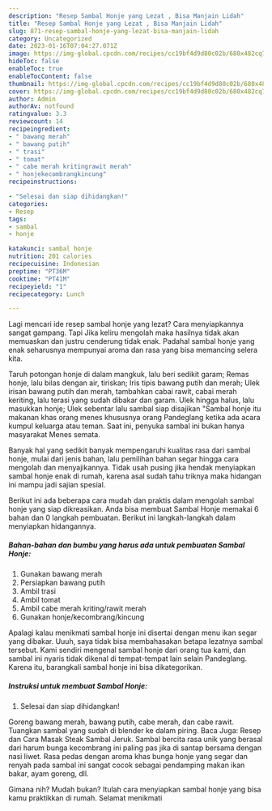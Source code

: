 ```yaml
---
description: "Resep Sambal Honje yang Lezat , Bisa Manjain Lidah"
title: "Resep Sambal Honje yang Lezat , Bisa Manjain Lidah"
slug: 871-resep-sambal-honje-yang-lezat-bisa-manjain-lidah
category: Uncategorized
date: 2023-01-16T07:04:27.071Z
image: https://img-global.cpcdn.com/recipes/cc19bf4d9d80c02b/680x482cq70/sambal-honje-foto-resep-utama.jpg
hideToc: false
enableToc: true
enableTocContent: false
thumbnail: https://img-global.cpcdn.com/recipes/cc19bf4d9d80c02b/680x482cq70/sambal-honje-foto-resep-utama.jpg
cover: https://img-global.cpcdn.com/recipes/cc19bf4d9d80c02b/680x482cq70/sambal-honje-foto-resep-utama.jpg
author: Admin
authorAv: notfound
ratingvalue: 3.3
reviewcount: 14
recipeingredient:
- " bawang merah"
- " bawang putih"
- " trasi"
- " tomat"
- " cabe merah kritingrawit merah"
- " honjekecombrangkincung"
recipeinstructions:

- "Selesai dan siap dihidangkan!"
categories:
- Resep
tags:
- sambal
- honje

katakunci: sambal honje 
nutrition: 201 calories
recipecuisine: Indonesian
preptime: "PT36M"
cooktime: "PT41M"
recipeyield: "1"
recipecategory: Lunch

---
```



Lagi mencari ide resep sambal honje yang lezat? Cara menyiapkannya sangat gampang. Tapi Jika keliru mengolah maka hasilnya tidak akan memuaskan dan justru cenderung tidak enak. Padahal sambal honje yang enak seharusnya mempunyai aroma dan rasa yang bisa memancing selera kita.


Taruh potongan honje di dalam mangkuk, lalu beri sedikit garam; Remas honje, lalu bilas dengan air, tiriskan; Iris tipis bawang putih dan merah; Ulek irisan bawang putih dan merah, tambahkan cabai rawit, cabai merah keriting, lalu terasi yang sudah dibakar dan garam. Ulek hingga halus, lalu masukkan honje; Ulek sebentar lalu sambal siap disajikan &#34;Sambal honje itu makanan khas orang menes khususnya orang Pandeglang ketika ada acara kumpul keluarga atau teman. Saat ini, penyuka sambal ini bukan hanya masyarakat Menes semata.

Banyak hal yang sedikit banyak mempengaruhi kualitas rasa dari sambal honje, mulai dari jenis bahan, lalu pemilihan bahan segar hingga cara mengolah dan menyajikannya. Tidak usah pusing jika hendak menyiapkan sambal honje enak di rumah, karena asal sudah tahu triknya maka hidangan ini mampu jadi sajian spesial.


Berikut ini ada beberapa cara mudah dan praktis dalam mengolah sambal honje yang siap dikreasikan. Anda bisa membuat Sambal Honje memakai 6 bahan dan 0 langkah pembuatan. Berikut ini langkah-langkah dalam menyiapkan hidangannya.

<!--inarticleads1-->

##### Bahan-bahan dan bumbu yang harus ada untuk pembuatan Sambal Honje:

1. Gunakan  bawang merah
1. Persiapkan  bawang putih
1. Ambil  trasi
1. Ambil  tomat
1. Ambil  cabe merah kriting/rawit merah
1. Gunakan  honje/kecombrang/kincung


Apalagi kalau menikmati sambal honje ini disertai dengan menu ikan segar yang dibakar. Uuuh, saya tidak bisa membahasakan betapa lezatnya sambal tersebut. Kami sendiri mengenal sambal honje dari orang tua kami, dan sambal ini nyaris tidak dikenal di tempat-tempat lain selain Pandeglang. Karena itu, barangkali sambal honje ini bisa dikategorikan. 

<!--inarticleads2-->

##### Instruksi untuk membuat Sambal Honje:


1. Selesai dan siap dihidangkan!

Goreng bawang merah, bawang putih, cabe merah, dan cabe rawit. Tuangkan sambal yang sudah di blender ke dalam piring. Baca Juga: Resep dan Cara Masak Steak Sambal Jeruk. Sambal bercita rasa unik yang berasal dari harum bunga kecombrang ini paling pas jika di santap bersama dengan nasi liwet. Rasa pedas dengan aroma khas bunga honje yang segar dan renyah pada sambal ini sangat cocok sebagai pendamping makan ikan bakar, ayam goreng, dll. 

Gimana nih? Mudah bukan? Itulah cara menyiapkan sambal honje yang bisa kamu praktikkan di rumah. Selamat menikmati
